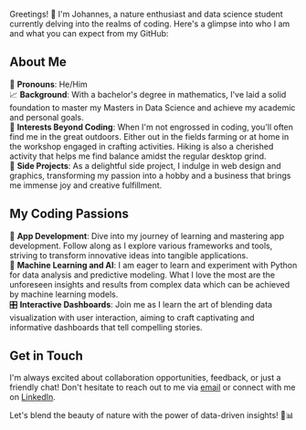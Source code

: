 Greetings! 👋 
I'm Johannes, a nature enthusiast and data science student currently delving into the realms of coding. 
Here's a glimpse into who I am and what you can expect from my GitHub:

## About Me

🙂 **Pronouns**: He/Him </br>
📈 **Background**: With a bachelor's degree in mathematics, I've laid a solid foundation to master my Masters in Data Science and achieve my academic and personal goals. </br>
🌱 **Interests Beyond Coding**: When I'm not engrossed in coding, you'll often find me in the great outdoors. Either out in the fields farming or at home in the workshop engaged in crafting activities. Hiking is also a cherished  activity that helps me find balance amidst the regular desktop grind. </br>
🎨 **Side Projects**: As a delightful side project, I indulge in web design and graphics, transforming my passion into a hobby and a business that brings me immense joy and creative fulfillment.

## My Coding Passions

📱 **App Development**: Dive into my journey of learning and mastering app development. Follow along as I explore various frameworks and tools, striving to transform innovative ideas into tangible applications. </br>
🔮 **Machine Learning and AI**: I am eager to learn and experiment with Python for data analysis and predictive modeling. What I love the most are the unforeseen insights and results from complex data which can be achieved by machine learning models. </br>
🎛️ **Interactive Dashboards**: Join me as I learn the art of blending data visualization with user interaction, aiming to craft captivating and informative dashboards that tell compelling stories.

## Get in Touch

I'm always excited about collaboration opportunities, feedback, or just a friendly chat! Don't hesitate to reach out to me via [email](mailto:jpfennigbauer@gmx.at) or connect with me on [LinkedIn](https://www.linkedin.com/in/johannes-pfennigbauer-93882b222/).

Let's blend the beauty of nature with the power of data-driven insights! 🌿📊

